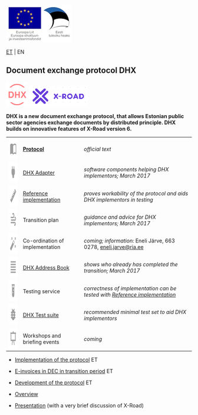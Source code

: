 ![](../img/EL_struktuuri-_ja_investeerimisfondid_horisontaalne.jpg)

[ET](../README.md) | EN

## Document exchange protocol DHX
![](DHX.PNG)  ![](X-ROAD.PNG)

__DHX is a new document exchange protocol, that  allows Estonian public sector agencies exchange documents by distributed principle. DHX builds on innovative features of X-Road version 6.__

|     |   |   |
|-----|-------------|-----|
| <img src="../img/01-book-open-variant.png" width="56" height="56"> | __[Protocol](https://e-gov.github.io/DHX/EN.html)__ | _official text_ |
| <img src="../img/01-power-plug.png" width="56" height="56"> | [DHX Adapter](https://github.com/e-gov/DHX-adapter) |  _software components helping DHX implementors; March 2017_ |
| <img src="../img/01-ruler.png" width="56" height="56"> | [Reference implementation](https://github.com/e-gov/DHX-etalon) | _proves workability of the protocol and aids DHX implementors in testing_ |
| <img src="../img/01-weather-windy.png" width="56" height="56"> | Transition plan | _guidance and advice for DHX implementors; March 2017_ |
| <img src="../img/01-auto-fix.png" width="56" height="56"> | Co-ordination of implementation | _coming; information:_ Eneli Järve, 663 0278, eneli.jarve@ria.ee |
| <img src="../img/01-format-align-justify.png" width="56" height="56"> | [DHX Address Book](../docs/DHX-aadressiraamat.md) | _shows who already has completed the transition; March 2017_  |
| <img src="../img/01-test-tube.png" width="56" height="56"> | Testing service | _correctness of implementation can be tested with [Reference implementation](https://github.com/e-gov/DHX-etalon)_ |
| <img src="../img/01-bug.png" width="56" height="56"> | [DHX Test suite](../docs/Standardtestid.md) | _recommended minimal test set to aid DHX implementors_ |
| <img src="../img/01-presentation.png" alt="alt text" width="56" height="56"> | Workshops and briefing events | _coming_ |

- [Implementation of the protocol](../docs/Rakendamine.md) ET

- [E-invoices in DEC in transition period](../docs/E-arved.md) ET

- [Development of the protocol](../docs/Arendamine.md) ET

- [Overview](../files/Overview.md)

- [Presentation](../files/DHX_EN%20%282%29.pdf) (with a very brief discussion of X-Road)
